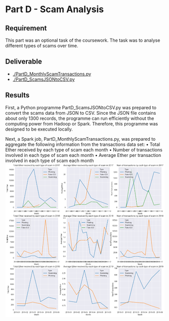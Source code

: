 # Part D - Scam Analysis
## Requirement
This part was an optional task of the coursework. The task was to analyse different types of scams over time.

## Deliverable
- [./PartD_MonthlyScamTransactions.py](PartD_MonthlyScamTransactions.py)
- [./PartD_ScamsJSONtoCSV.py](./PartD_ScamsJSONtoCSV.py)

## Results
First, a Python programme PartD_ScamsJSONtoCSV.py was prepared to convert the scams data from JSON to CSV. Since the JSON file contains about only 1300 records, the programme can run efficiently without the computing power from Hadoop or Spark. Therefore, this programme was designed to be executed locally.

Next, a Spark job, PartD_MonthlyScamTransactions.py, was prepared to aggregate the following information from the transactions data set:
•	Total Ether received by each type of scam each month
•	Number of transactions involved in each type of scam each month
•	Average Ether per transaction involved in each type of scam each month
![](./scams_1.png)